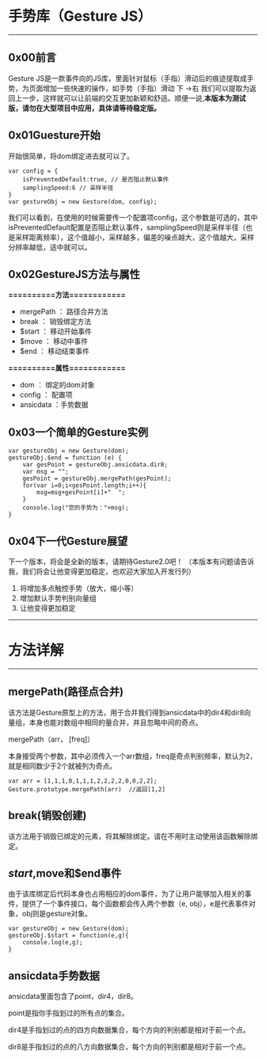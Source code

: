 # 手势库（Gesture JS） #

----------

## 0x00前言 ##
 Gesture JS是一款事件向的JS库，里面针对鼠标（手指）滑动后的痕迹提取成手势，为页面增加一些快速的操作，如手势（手指）滑动  下 ->右 我们可以提取为返回上一步，这样就可以让前端的交互更加新颖和舒适。顺便一说,**本版本为测试版，请勿在大型项目中应用，具体请等待稳定版。**
## 0x01Guesture开始 ##
开始很简单，将dom绑定进去就可以了。

    var config = {
        isPreventedDefault:true, // 是否阻止默认事件
        samplingSpeed:6 // 采样半径
    }
    var gestureObj = new Gesture(dom, config);

我们可以看到，在使用的时候需要传一个配置项config，这个参数是可选的，其中isPreventedDefault配置是否阻止默认事件，samplingSpeed则是采样半径（也是采样距离频率），这个值越小，采样越多，偏差的噪点越大，这个值越大，采样分辨率越低，适中就可以。
## 0x02GestureJS方法与属性 ##
**==========方法============**

- mergePath ： 路径合并方法
- break ： 销毁绑定方法
- $start ： 移动开始事件
- $move ： 移动中事件
- $end ： 移动结束事件

**==========属性============**

- dom ： 绑定的dom对象
- config ： 配置项
- ansicdata ：手势数据

## 0x03一个简单的Gesture实例 ##

    var gestureObj = new Gesture(dom);
	gestureObj.$end = function (e) {
		var gesPoint = gestureObj.ansicdata.dir8;
		var msg = "";
		gesPoint = gestureObj.mergePath(gesPoint);
		for(var i=0;i<gesPoint.length;i++){
			msg=msg+gesPoint[i]+"  ";
		}
		console.log("您的手势为："+msg);
	}
## 0x04下一代Gesture展望 ##
下一个版本，将会是全新的版本，请期待Gesture2.0吧！
（本版本有问题请告诉我，我们将会让他变得更加稳定，也欢迎大家加入开发行列）

1. 将增加多点触控手势（放大，缩小等）
2. 增加默认手势判别向量组
3. 让他变得更加稳定


----------
# 方法详解 #

----------
## mergePath(路径点合并) ##
该方法是Gesture原型上的方法，用于合并我们得到ansicdata中的dir4和dir8向量组，本身也能对数组中相同的量合并，并且忽略中间的奇点。

mergePath（arr， [freq]）

本身接受两个参数，其中必须传入一个arr数组，freq是奇点判别频率，默认为2，就是相同数少于2个就被列为奇点。

    var arr = [1,1,1,0,1,1,1,2,2,2,2,0,0,2,2];
	Gesture.prototype.mergePath(arr)  //返回[1,2]

## break(销毁创建) ##
该方法用于销毁已绑定的元素，将其解除绑定。请在不用时主动使用该函数解除绑定。

## $start,$move和$end事件 ##
由于该库绑定后代码本身也占用相应的dom事件，为了让用户能够加入相关的事件，提供了一个事件接口，每个函数都会传入两个参数（e, obj），e是代表事件对象，obj则是gesture对象。

    var gestureObj = new Gesture(dom);
	gestureObj.$start = function(e,g){
		console.log(e,g);
	}

## ansicdata手势数据 ##
ansicdata里面包含了point，dir4，dir8。

point是指你手指划过的所有点的集合。

dir4是手指划过的点的四方向数据集合，每个方向的判别都是相对于前一个点。

dir8是手指划过的点的八方向数据集合，每个方向的判别都是相对于前一个点。